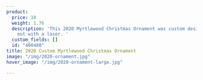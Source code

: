 ```yaml
---
product:
  price: 10
  weight: 1.76
  description: 'This 2020 Myrtlewood Christmas Ornament was custom designed and cut
    out with a laser. '
  custom_fields: []
  id: "400480"
title: 2020 Custom Myrtlewood Christmas Ornament
image: "/img/2020-ornament.jpg"
hover_image: "/img/2020-ornament-large.jpg"

---
```

